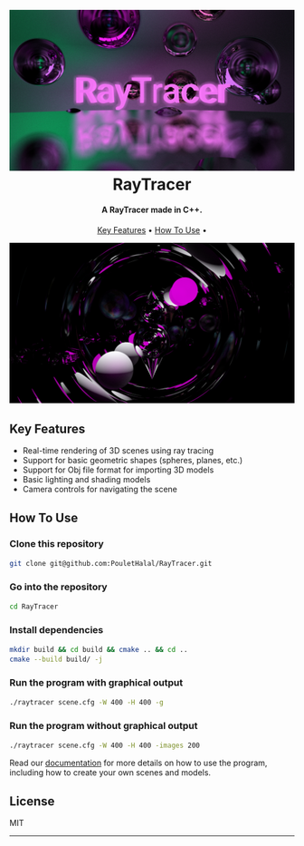 
<h1 align="center">
  <br>
  <a href="http://www.amitmerchant.com/electron-markdownify"><img src="images/raytracer.png" alt="RayTracer" width="600"></a>
  <br>
  RayTracer
  <br>
</h1>

<h4 align="center">A RayTracer made in C++.</h4>

<p align="center">
  <a href="#key-features">Key Features</a> •
  <a href="#how-to-use">How To Use</a> •
</p>

![screenshot](images/demo1.png)

## Key Features

* Real-time rendering of 3D scenes using ray tracing
* Support for basic geometric shapes (spheres, planes, etc.)
* Support for Obj file format for importing 3D models
* Basic lighting and shading models
* Camera controls for navigating the scene

## How To Use

### Clone this repository
```bash
git clone git@github.com:PouletHalal/RayTracer.git
```

### Go into the repository
```bash
cd RayTracer
```

### Install dependencies
```bash
mkdir build && cd build && cmake .. && cd ..
cmake --build build/ -j
```


### Run the program with graphical output
```bash
./raytracer scene.cfg -W 400 -H 400 -g
```

### Run the program without graphical output
```bash
./raytracer scene.cfg -W 400 -H 400 -images 200
```

Read our [documentation](github.com/PouletHalal/RayTracer/wiki) for more details on how to use the program, including how to create your own scenes and models.

## License

MIT

---

